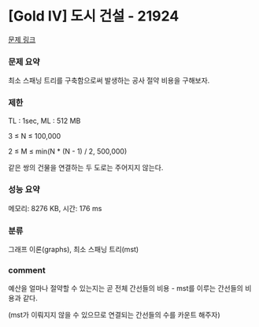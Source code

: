 
# [Gold IV] 도시 건설 - 21924

[문제 링크](https://www.acmicpc.net/problem/21924)

### 문제 요약

<p> 최소 스패닝 트리를 구축함으로써 발생하는 공사 절약 비용을 구해보자. </p>

### 제한

TL : 1sec, ML : 512 MB

3 ≤ N ≤ 100,000

2 ≤ M ≤ min(N * (N - 1) / 2, 500,000)

같은 쌍의 건물을 연결하는 두 도로는 주어지지 않는다.

### 성능 요약

메모리: 8276 KB, 시간: 176 ms

### 분류

그래프 이론(graphs), 최소 스패닝 트리(mst)

### comment

예산을 얼마나 절약할 수 있는지는 곧 전체 간선들의 비용 - mst를 이루는 간선들의 비용과 같다.

(mst가 이뤄지지 않을 수 있으므로 연결되는 간선들의 수를 카운트 해주자)
